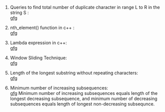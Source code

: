1. Queries to find total number of duplicate character in range L to R in the string S :<br>
<a href="https://www.geeksforgeeks.org/queries-to-find-total-number-of-duplicate-character-in-range-l-to-r-in-the-string-s/">gfg</a>

2. nth_element() function in c++ :<br>
<a href="https://www.geeksforgeeks.org/stdnth_element-in-cpp/">gfg</a>

3. Lambda expression in c++:<br>
<a href="https://www.geeksforgeeks.org/lambda-expression-in-c/">gfg</a>

4. Window Sliding Technique:<br>
<a href="https://www.geeksforgeeks.org/window-sliding-technique/">gfg</a>

5. Length of the longest substring without repeating characters:<br>
<a href="https://www.geeksforgeeks.org/length-of-the-longest-substring-without-repeating-characters/">gfg</a>

6. Minimum number of increasing subsequences:<br>
<a href="https://www.geeksforgeeks.org/minimum-number-of-increasing-subsequences/">gfg</a>
Minimum number of increasing subsequences equals length of the longest decreasing subsequence, and minimum number of decreasing subsequences equals length of longest non-decreasing subsequnce.

